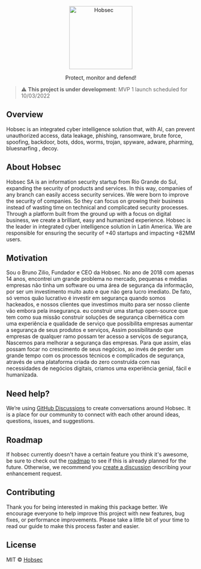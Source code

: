 <p align="center">
  <a href="https://hobsec.com">
    <img width="168" alt="Hobsec" src="https://user-images.githubusercontent.com/106209108/178113272-4a25a718-9936-4e5e-a8c8-f7069842915e.png">
  </a>
</p>

<p align="center">Protect, monitor and defend!</p>

> :warning: **This project is under development**: MVP 1 launch scheduled for 10/03/2022

## Overview

Hobsec is an integrated cyber intelligence solution that, with AI, can prevent unauthorized access, data leakage, phishing, ransomware, brute force, spoofing, backdoor, bots, ddos, worms, trojan, spyware, adware, pharming, bluesnarfing , decoy.

## About Hobsec

Hobsec SA is an information security startup from Rio Grande do Sul, expanding the security of products and services.
In this way, companies of any branch can easily access security services.
We were born to improve the security of companies. So they can focus on growing their business instead of wasting time on technical and complicated security processes.
Through a platform built from the ground up with a focus on digital business, we create a brilliant, easy and humanized experience.
Hobsec is the leader in integrated cyber intelligence solution in Latin America. We are responsible for ensuring the security of +40 startups and impacting +82MM users.

## Motivation

Sou o Bruno Zilio, Fundador e CEO da Hobsec. No ano de 2018 com apenas 14 anos, encontrei um grande problema no mercado, pequenas e médias empresas não tinha um software ou uma área de segurança da informação, por ser um investimento muito auto e que não gera lucro imediato. De fato, só vemos quão lucrativo é investir em segurança quando somos hackeados, e nossos clientes que investimos muito para ser nosso cliente vão embora pela insegurança. eu construir uma startup open-source que tem como sua missão construir soluções de segurança cibernética com uma experiência e qualidade de serviço que possibilita empresas aumentar a segurança de seus produtos e serviços,
Assim possibilitando que empresas de qualquer ramo possam ter acesso a serviços de segurança, Nascemos para melhorar a segurança das empresas. Para que assim, elas possam focar no crescimento de seus negócios, ao invés de perder um grande tempo com os processos técnicos e complicados de segurança, através de uma plataforma criada do zero construída com nas necessidades de negócios digitais, criamos uma experiência genial, fácil e humanizada.

## Need help?

We’re using [GitHub Discussions](https://github.com/orgs/hobsec-sa/hobsec/discussions) to create conversations around Hobsec. It is a place for our community to connect with each other around ideas, questions, issues, and suggestions.

## Roadmap

If hobsec currently doesn't have a certain feature you think it's awesome, be sure to check out the [roadmap](https://github.com/orgs/hobsec-sa/projects/1) to see if this is already planned for the future. Otherwise, we recommend you [create a discussion](https://github.com/orgs/hobsec-sa/hobsec/discussions/new?category=ideas) describing your enhancement request.

## Contributing

Thank you for being interested in making this package better. We encourage everyone to help improve this project with new features, bug fixes, or performance improvements. Please take a little bit of your time to read our guide to make this process faster and easier.

## License

MIT © [Hobsec](https://github.com/hobsec-sa)
